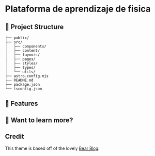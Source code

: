 # Plataforma de aprendizaje de fisica

## 🚀 Project Structure


```text
├── public/
├── src/
│   ├── components/
│   ├── content/
│   ├── layouts/
|   ├── pages/
│   ├── styles/
│   ├── types/
│   └── utils/
├── astro.config.mjs
├── README.md
├── package.json
└── tsconfig.json
```

## 🧞 Features


## 👀 Want to learn more?



## Credit

This theme is based off of the lovely [Bear Blog](https://github.com/HermanMartinus/bearblog/).

